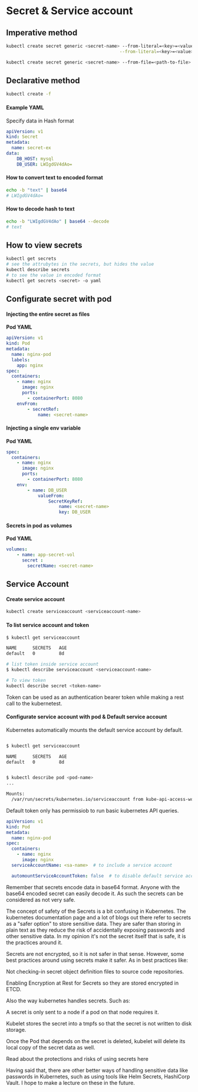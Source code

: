 # Secret & Service account

## Imperative method

``` bash
kubectl create secret generic <secret-name> --from-literal=<key>=<value> \
                                           --from-literal=<key>=<value>

kubectl create secret generic <secret-name> --from-file=<path-to-file>
```


## Declarative method

``` bash
kubectl create -f 
```
#### Example YAML
Specify data in Hash format
``` yaml
apiVersion: v1
kind: Secret
metadata:
  name: secret-ex
data:
    DB_HOST: mysql
    DB_USER: LWIgdGV4dAo=
```

#### How to convert text to encoded format
```bash
echo -b "text" | base64
# LWIgdGV4dAo=
```

#### How to decode hash to text
```bash
echo -b "LWIgdGV4dAo" | base64 --decode
# text 
```


## How to view secrets

``` bash
kubectl get secrets
# see the attrubytes in the secrets, but hides the value
kubectl describe secrets
# to see the value in encoded format
kubectl get secrets <secret> -o yaml
```


## Configurate secret with pod


#### Injecting the entire secret as files
**Pod YAML**
``` yaml
apiVersion: v1
kind: Pod
metadata:
  name: nginx-pod
  labels:
    app: nginx
spec:
  containers:
    - name: nginx
      image: nginx
      ports:
        - containerPort: 8080
    envFrom:
        - secretRef:
            name: <secret-name>
```

#### Injecting a single env variable
**Pod YAML**
``` yaml
spec:
  containers:
    - name: nginx
      image: nginx
      ports:
        - containerPort: 8080
    env:
        - name: DB_USER
            valueFrom: 
                SecretKeyRef:
                    name: <secret-name>
                    key: DB_USER
```


#### Secrets in pod as volumes
**Pod YAML**
``` yaml
volumes:
    - name: app-secret-vol
      secret :
        secretName: <secret-name>
```




## Service Account


#### Create service account

```bash
kubectl create serviceaccount <serviceaccount-name>
```

#### To list service account and token
``` bash
$ kubectl get serviceaccount 

NAME      SECRETS   AGE
default   0         8d

# list token inside service account
$ kubectl describe serviceaccount <serviceaccount-name>

# To view token 
kubectl describe secret <token-name>
```
Token can be used as an authentication bearer token while making a rest call to the kubernetest.  


#### Configurate service account with pod & Default service account 
Kubernetes automatically mounts the default service account by default. 

``` bash

$ kubectl get serviceaccount 

NAME      SECRETS   AGE
default   0         8d


$ kubectl describe pod <pod-name>
...

Mounts:
  /var/run/secrets/kubernetes.io/serviceaccount from kube-api-access-wqdcw (ro)
```

Default token only has permissiob to run basic kubernetes API queries. 


``` yaml
apiVersion: v1
kind: Pod
metadata:
  name: nginx-pod
spec:
  containers:
    - name: nginx
      image: nginx
  serviceAccountName: <sa-name>  # to include a service account

  automountServiceAccountToken: false  # to disable default service account token

```



Remember that secrets encode data in base64 format. Anyone with the base64 encoded secret can easily decode it. As such the secrets can be considered as not very safe.

The concept of safety of the Secrets is a bit confusing in Kubernetes. The kubernetes documentation page and a lot of blogs out there refer to secrets as a "safer option" to store sensitive data. They are safer than storing in plain text as they reduce the risk of accidentally exposing passwords and other sensitive data. In my opinion it's not the secret itself that is safe, it is the practices around it. 

Secrets are not encrypted, so it is not safer in that sense. However, some best practices around using secrets make it safer. As in best practices like:

Not checking-in secret object definition files to source code repositories.

Enabling Encryption at Rest for Secrets so they are stored encrypted in ETCD. 



Also the way kubernetes handles secrets. Such as:

A secret is only sent to a node if a pod on that node requires it.

Kubelet stores the secret into a tmpfs so that the secret is not written to disk storage.

Once the Pod that depends on the secret is deleted, kubelet will delete its local copy of the secret data as well.

Read about the protections and risks of using secrets here



Having said that, there are other better ways of handling sensitive data like passwords in Kubernetes, such as using tools like Helm Secrets, HashiCorp Vault. I hope to make a lecture on these in the future.